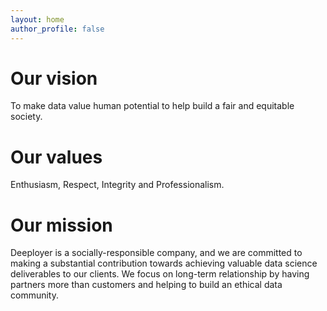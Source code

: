 ```yaml
---
layout: home
author_profile: false
---
```


# Our vision

To make data value human potential to help build a fair and equitable society. 

# Our values

Enthusiasm, Respect, Integrity and Professionalism.

# Our mission

Deeployer is a socially-responsible company, and we are committed to making a substantial contribution towards achieving valuable data science deliverables to our clients. We focus on long-term relationship by having partners more than customers and helping to build an ethical data community.
